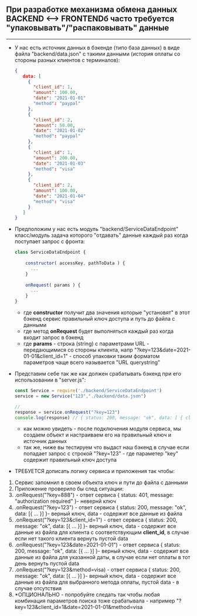 ## При разработке механизма обмена данных BACKEND <--> FRONTENDб часто требуется "упаковывать"/"распаковывать" данные



---
* У нас есть источник данных в бэкенде (типо база данных) в виде файла "backend/data.json" с такими данными (история оплаты со стороны разных клиентов с терминалов):
  ```json
  {
     data: [
       {
         "client_id": 1,
         "amount": 100.00,
         "date": "2021-01-01"
         "method": "paypal"
       },
       {
         "client_id": 2,
         "amount": 50.00,
         "date": "2021-01-02"
         "method": "paypal"
       },
       {
         "client_id": 1,
         "amount": 200.00,
         "date": "2021-01-03"
         "method": "visa"
       },   
       {
         "client_id": 2,
         "amount": 100.00,
         "date": "2021-01-04"
         "method": "visa"
       }        
     ]
  }
  ```
* Предположим у нас есть модуль "backend/ServiceDataEndpoint" класс/модуль задача которого "отдавать" данные каждый раз когда поступает запрос с фронта:
  ```js
  class ServiceDataEndpoint {
      
      constructor( accessKey, pathToData ) {
        ...
      }
      
      onRequest( params ) {
        ...
      }
  }
  ```
  - где **constructor** получит два значения которые "установят" в этот бэкенд сервис правильный ключ доступа и путь до файла с данными
  - где метод **onRequest** будет выполняться каждый раз когда входит запрос в бэкенд
  - где **params** - строка (string) с параметрами URL - передающимися со стороны клиента, напр  "?key=123&date=2021-01-01&client_id=1" - способ упаковки таким форматом параметров чаще всего называется "URL querystring"
   
* Представим себе так же как должен срабатывать бэкенд при его использовании в "server.js":
  ```js
  const Service = require('./backend/ServiceDataEndpoint')
  service = new Service("123","./backend/data.json")
  
  // 
  response = service.onRequest("?key=123")
  console.log(response) // { status: 200, message: "ok", data: [ { client_id: 1, ... } ] }
  ```
  - как можно увидеть - после подключения модуля сервиса, мы создаем объект и настраиваем его на правильный ключ и источник данных
  - так же, ниже вы тестируем что выдаст наш бэкенд в случае если попадает запрос с строкой "?key=123"  - где параметер "key" содержит правильный ключ доступа

* ТРЕБУЕТСЯ дописать логику сервиса и приложения так чтобы:
 1. Сервис запомнил в своем объекта ключ и пути до файла с данными
 2. Приложение проверило бы след ситуации:
  1. .onRequest("?key=888")   - ответ сервиса  { status: 401, message: "authorization required" }- невернй ключ
  2. .onRequest("?key=123")   - ответ сервиса  { status: 200, message: "ok", data: [{ ... }] }- верный ключ, data - содержит все данные из файла
  3. .onRequest("?key=123&client_id=1")   - ответ сервиса  { status: 200, message: "ok", data: [{ ... }] }- верный ключ, data - содержит все данные из файла для клиента с соответствующим **client_id**, в случае если нет такого клиента вернуть пустой data
  4. .onRequest("?key=123&date=2021-01-01")   - ответ сервиса  { status: 200, message: "ok", data: [{ ... }] }- верный ключ, data - содержит все данные из файла для указанной даты, в случае если нет оплаты в тот день вернуть пустой data
  5. .onRequest("?key=123&method=visa)   - ответ сервиса  { status: 200, message: "ok", data: [{ ... }] }- верный ключ, data - содержит все данные из файла для выбранного метода оплаты, пустой data - в случае отсутствия
  6. *ОПЦИОНАЛЬНО - попробуйте следать так чтобы любая комбинация параметров поиска тоже срабатывала - например "?key=123&client_id=1&date=2021-01-01&method=visa

 
